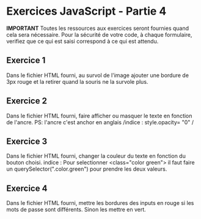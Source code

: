 # Exercices JavaScript - Partie 4

**IMPORTANT**
Toutes les ressources aux exercices seront fournies quand cela sera nécessaire. 
Pour la sécurité de votre code, à chaque formulaire, verifiez que ce qui est saisi correspond à ce qui est attendu.

## Exercice 1
Dans le fichier HTML fourni, au survol de l'image ajouter une bordure de 3px rouge et la retirer quand la souris ne la survole plus.

## Exercice 2
Dans le fichier HTML fourni, faire afficher ou masquer le texte en fonction de l'ancre.
PS: l'ancre c'est anchor en anglais /indice : style.opacity= "0" /

## Exercice 3
Dans le fichier HTML fourni, changer la couleur du texte en fonction du bouton choisi.
indice : Pour selectionner <class="color green"> il faut faire un querySelector(".color.green") pour prendre les deux valeurs.

## Exercice 4
Dans le fichier HTML fourni, mettre les bordures des inputs en rouge si les mots de passe sont différents. Sinon les mettre en vert.

